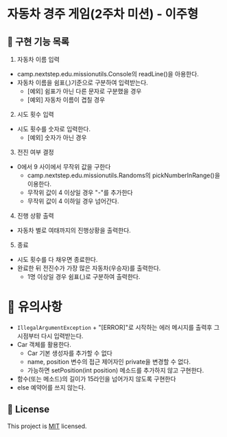 # 자동차 경주 게임(2주차 미션) - 이주형

## 🚗 구현 기능 목록

1. 자동차 이름 입력
  - camp.nextstep.edu.missionutils.Console의 readLine()을 아용한다.
  - 자동차 이름을 쉼표(,)기준으로 구분하여 입력받는다.
    - [예외] 쉼표가 아닌 다른 문자로 구분했을 경우
    - [예외] 자동차 이름이 겹칠 경우

2. 시도 횟수 입력
  - 시도 횟수를 숫자로 입력한다.
    - [예외] 숫자가 아닌 경우 
  
3. 전진 여부 결정
  - 0에서 9 사이에서 무작위 값을 구한다
    - camp.nextstep.edu.missionutils.Randoms의 pickNumberInRange()을 이용한다.
    - 무작위 값이 4 이상일 경우 "-"를 추가한다
    - 무작위 값이 4 이하일 경우 넘어간다.
    
4. 진행 상황 출력
  - 자동차 별로 여태까지의 진행상황을 출력한다.

5. 종료
  - 시도 횟수를 다 채우면 종료한다.
  - 완료한 뒤 전진수가 가장 많은 자동차(우승자)를 출력한다. 
    - 1명 이상일 경우 쉼표(,)로 구분하여 출력한다.

# 📍 유의사항
- `IllegalArgumentException` + "[ERROR]"로 시작하는 에러 메시지를 출력후 그 시점부터 다시 입력받는다.
- Car 객체를 활용한다.
  - Car 기본 생성자를 추가할 수 없다
  - name, position 변수의 접근 제어자인 private을 변경할 수 없다.
  - 가능하면 setPosition(int position) 메소드를 추가하지 않고 구현한다.
- 함수(또는 메소드)의 길이가 15라인을 넘어가지 않도록 구현한다
- else 예약어를 쓰지 않는다.

## 📝 License

This project is [MIT](https://github.com/woowacourse/java-racingcar-precourse/blob/master/LICENSE) licensed.
